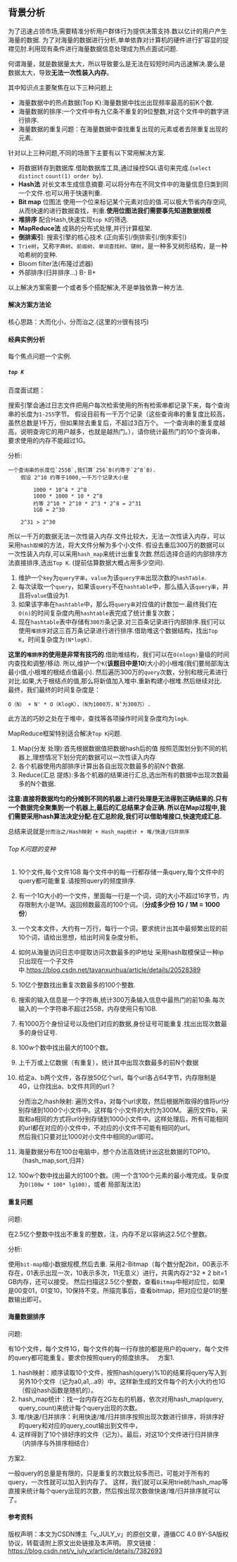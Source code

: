 ## 背景分析

为了迅速占领市场,需要精准分析用户群体行为提供决策支持.数以亿计的用户产生海量的数据.
为了对海量的数据进行分析,单单依靠对计算机的硬件进行扩容显的捉襟见肘.利用现有条件进行海量数据信息处理成为热点面试问题.

何谓海量，就是数据量太大，所以导致要么是无法在较短时间内迅速解决.要么是数据太大，导致**无法一次性装入内存**。

其中知识点主要聚焦在以下三种问题上

 - 海量数据中的热点数据(Top K):海量数据中找出出现频率最高的前K个数.
 - 海量数据的排序:一个文件中有九亿条不重复的9位整数,对这个文件中的数字进行排序.
 - 海量数据的重复问题：在海量数据中查找重复出现的元素或者去除重复出现的元素.

针对以上三种问题,不同的场景下主要有以下常用解决方案.

 - 将数据转存到数据库.借助数据库工具,通过操控SQL语句来完成.(`select distinct` `count(1) order by`).
 - **Hash法**  对长文本生成信息摘要.可以将分布在不同文件中的海量信息归类到同一个文件.也可以用于快速判重.
 - **Bit map** 位图法 使用一个位来标记某个元素对应的值.可以极大节省内存空间,从而快速的进行数据查找，判重.**使用位图法我们需要事先知道数据规模**
 - **堆排序**   配合Hash,快速实现`top K`的筛选.
 - **MapReduce法**  成熟的分布式处理,并行计算框架.
 - **倒排索引**: 搜索引擎的核心技术 (正向索引/倒排索引/倒序索引)
 - `Trie树`，又称`字典树`、`前缀树`、`单词查找树`、`键树`，是一种多叉树形结构，是一种哈希树的变种.
 - Bloom filter法(布隆过滤器)
 - 外部排序(归并排序...)  B- B+ 
  
 
以上解决方案需要一个或者多个搭配解决,不是单独依靠一种方法.
 
#### 解决方案方法论

核心思路：大而化小，分而治之.(这里的`分`很有技巧)

#### 经典实例分析

每个焦点问题一个实例.

##### `top K`

百度面试题：

搜索引擎会通过日志文件把用户每次检索使用的所有检索串都记录下来，每个查询串的长度为`1-255`字节。
假设目前有一千万个记录（这些查询串的重复度比较高，虽然总数是1千万，但如果除去重复后，不超过3百万个。
一个查询串的重复度越高，说明查询它的用户越多，也就是越热门。），请你统计最热门的10个查询串，要求使用的内存不能超过1G。

分析:

    一个查询串的长度位`255B`,我们算`256`B(约等于`2^8`B).
        假设 2^10 约等于1000,一千万个记录大小是 
            
            1000 * 10^4 * 2^8 
            1000 * 1000 * 10 * 2^8 
            约等 2^10 * 2^10 * 2^3 * 2^8 = 2^31  
            1GB = 2^30
            
        2^31 > 2^30 
        
所以一千万的数据无法一次性装入内存.文件比较大，无法一次性读入内存，可以采用`hash取模`的方法，将大文件分解为多个小文件.
假设去重后300万的数据可以一次性装入内存,可以采用`hash_map`来统计出重复次数.然后选择合适的内部排序方法直接排序,选出`Top K`.
(提前估算数据大概占用多少空间).

 1. 维护一个`key`为`query字串`，`value`为该`query字串`出现次数的`hashTable`.
 2. 每次读取一个`query`，如果该`query`不在`hashtable`中，那么插入该`query串`，并且将`value`值设为1.
 3. 如果该字串在`hashtable`中，那么将`query串`对应值的计数加一.最终我们在`O(n)`的时间复杂度内用`hashtable`表完成了统计重复次数；
 4. 现在`hashtable`表中存储有`300万`条记录.对三百条记录进行内部排序.我们可以使用`堆排序`对这三百万条记录进行进行排序.借助堆这个数据结构，找出`Top K`，时间复杂度为`(N*logK)`.

**这里的`堆排序`的使用是非常有技巧的**.借助堆结构，我们可以在`O(nlogn)`量级的时间内查找和调整/移动.
所以,维护一个`K`(**该题目中是10**)大小的小根堆(我们要局部淘汰最小值,小根堆的根结点值最小).
然后遍历300万的`query`次数，分别和根元素进行对比.如果,大于根结点的值,那么将新值加入堆中.重新构建小根堆.然后继续对比.
最终，我们最终的时间复杂度是：

    O（N） + N' * O（KlogK），（N为1000万，N’为300万）.

此方法的巧妙之处在于堆中，查找等各项操作时间复杂度均为`logk`.

MapReduce框架特别适合解决`Top K`问题.

 1. Map(分发 处理):首先根据数据值把数据hash后的值 按照范围划分到不同的机器上,理想情况下划分完的数据可以一次性读入内存
 2. 各个机器使用内部排序计算出各自出现次数最多的前N个数据.
 3. Reduce(汇总 提炼):多各个机器的结果进行汇总,选出所有的数据中出现次数最多的N个数据.

**注意:直接将数据均匀的分摊到不同的机器上进行处理是无法得到正确结果的.只有一个数据完全聚集到一个机器上,最后的汇总结果才会正确.
所以在Map过程中,我们需要采用hash算法决定分配.在汇总阶段,我们可以借助堆接口,快速完成汇总.**

总结来说就是`分而治之/Hash映射 + Hash_map统计 + 堆/快速/归并排序`
      
###### Top K问题的变种

 1. 10个文件,每个文件1GB 每个文件中的每一行都存储一条query,每个文件中的query都可能重复.请按照query的频度排序.
 1. 有一个1G大小的一个文件，里面每一行是一个词，词的大小不超过16字节，内存限制大小是1M。返回频数最高的100个词。（**分成多少份 1G / 1M = 1000 份**）
 1. 一个文本文件，大约有一万行，每行一个词，要求统计出其中最频繁出现的前10个词，请给出思想，给出时间复杂度分析。
 1. 如何从海量访问日志中提取访问次数最多的IP地址 采用hash取模保证一种ip只出现在一个子文件中.https://blog.csdn.net/tayanxunhua/article/details/20528389
 1. 10亿个整数找出重复次数最多的100个整数. 
 1. 搜索的输入信息是一个字符串,统计300万条输入信息中最热门的前10条.每次输入的一个字符串不超过255B，内存使用只有1GB.
 1. 有1000万个身份证号以及他们对应的数据,身份证号可能重复.找出出现次数最多的身份证号.
 1. 100w个数中找出最大的100个数。
 1. 上千万或上亿数据（有重复），统计其中出现次数最多的前N个数据   
 1. 给定a、b两个文件，各存放50亿个url，每个url各占64字节，内存限制是4G，让你找出a、b文件共同的url？
 
    分而治之/hash映射:
    遍历文件a，对每个url求取，然后根据所取得的值将url分别存储到1000个小文件中。这样每个小文件的大约为300M。
    遍历文件b，采取和a相同的方式将url分别存储到1000小文件中。这样处理后，所有可能相同的url都在对应的小文件中，不对应的小文件不可能有相同的url。   
    然后我们只要对比1000对小文件中相同的url即可。
    
 1. 海量数据分布在100台电脑中，想个办法高效统计出这批数据的TOP10。（hash_map,sort,归并）
 1. 100w个数中找出最大的100个数。(用一个含100个元素的最小堆完成。复杂度为`O(100w * 100* lg100)`，或者 局部淘汰法)

#### 重复问题

问题:

在2.5亿个整数中找出不重复的整数，注，内存不足以容纳这2.5亿个整数。

分析:

使用`bit-map`缩小数据规模,然后去重.
采用2-Bitmap（每个数分配2bit，00表示不存在，01表示出现一次，10表示多次，11无意义）进行，共需内存2^32 * 2 bit=1 GB内存，还可以接受。
然后扫描这2.5亿个整数，查看`Bitmap`中相对应位，如果是00变01，01变10，10保持不变。所描完事后，查看bitmap，把对应位是01的整数输出即可。

#### 海量数据排序

问题:

有10个文件，每个文件1G，每个文件的每一行存放的都是用户的query，每个文件的query都可能重复。要求你按照query的频度排序。
     
方案1.

 1. hash映射：顺序读取10个文件，按照hash(query)%10的结果将query写入到另外10个文件（记为a0,a1,..a9）中。这样新生成的文件每个的大小大约也1G（假设hash函数是随机的）。
 2. hash_map统计：找一台内存在2G左右的机器，依次对用hash_map(query, query_count)来统计每个query出现的次数。
 3. 堆/快速/归并排序：利用快速/堆/归并排序按照出现次数进行排序，将排序好的query和对应的query_cout输出到文件中，
 4. 这样得到了10个排好序的文件（记为）。最后，对这10个文件进行归并排序（内排序与外排序相结合）

方案2.

一般query的总量是有限的，只是重复的次数比较多而已，可能对于所有的query，一次性就可以加入到内存了。
这样，我们就可以采用trie树/hash_map等直接来统计每个query出现的次数，然后按出现次数做快速/堆/归并排序就可以了。
 

#### 参考资料

版权声明：本文为CSDN博主「v_JULY_v」的原创文章，遵循CC 4.0 BY-SA版权协议，转载请附上原文出处链接及本声明。
原文链接：https://blog.csdn.net/v_july_v/article/details/7382693
    